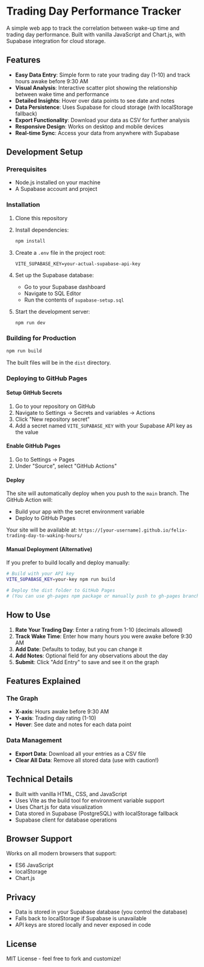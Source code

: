 # Trading Day Performance Tracker

A simple web app to track the correlation between wake-up time and trading day performance. Built with vanilla JavaScript and Chart.js, with Supabase integration for cloud storage.

## Features

- **Easy Data Entry**: Simple form to rate your trading day (1-10) and track hours awake before 9:30 AM
- **Visual Analysis**: Interactive scatter plot showing the relationship between wake time and performance
- **Detailed Insights**: Hover over data points to see date and notes
- **Data Persistence**: Uses Supabase for cloud storage (with localStorage fallback)
- **Export Functionality**: Download your data as CSV for further analysis
- **Responsive Design**: Works on desktop and mobile devices
- **Real-time Sync**: Access your data from anywhere with Supabase

## Development Setup

### Prerequisites

- Node.js installed on your machine
- A Supabase account and project

### Installation

1. Clone this repository
2. Install dependencies:

   ```bash
   npm install
   ```

3. Create a `.env` file in the project root:
   ```
   VITE_SUPABASE_KEY=your-actual-supabase-api-key
   ```
4. Set up the Supabase database:

   - Go to your Supabase dashboard
   - Navigate to SQL Editor
   - Run the contents of `supabase-setup.sql`

5. Start the development server:
   ```bash
   npm run dev
   ```

### Building for Production

```bash
npm run build
```

The built files will be in the `dist` directory.

### Deploying to GitHub Pages

#### Setup GitHub Secrets

1. Go to your repository on GitHub
2. Navigate to Settings → Secrets and variables → Actions
3. Click "New repository secret"
4. Add a secret named `VITE_SUPABASE_KEY` with your Supabase API key as the value

#### Enable GitHub Pages

1. Go to Settings → Pages
2. Under "Source", select "GitHub Actions"

#### Deploy

The site will automatically deploy when you push to the `main` branch. The GitHub Action will:

- Build your app with the secret environment variable
- Deploy to GitHub Pages

Your site will be available at: `https://[your-username].github.io/felix-trading-day-to-waking-hours/`

#### Manual Deployment (Alternative)

If you prefer to build locally and deploy manually:

```bash
# Build with your API key
VITE_SUPABASE_KEY=your-key npm run build

# Deploy the dist folder to GitHub Pages
# (You can use gh-pages npm package or manually push to gh-pages branch)
```

## How to Use

1. **Rate Your Trading Day**: Enter a rating from 1-10 (decimals allowed)
2. **Track Wake Time**: Enter how many hours you were awake before 9:30 AM
3. **Add Date**: Defaults to today, but you can change it
4. **Add Notes**: Optional field for any observations about the day
5. **Submit**: Click "Add Entry" to save and see it on the graph

## Features Explained

### The Graph

- **X-axis**: Hours awake before 9:30 AM
- **Y-axis**: Trading day rating (1-10)
- **Hover**: See date and notes for each data point

### Data Management

- **Export Data**: Download all your entries as a CSV file
- **Clear All Data**: Remove all stored data (use with caution!)

## Technical Details

- Built with vanilla HTML, CSS, and JavaScript
- Uses Vite as the build tool for environment variable support
- Uses Chart.js for data visualization
- Data stored in Supabase (PostgreSQL) with localStorage fallback
- Supabase client for database operations

## Browser Support

Works on all modern browsers that support:

- ES6 JavaScript
- localStorage
- Chart.js

## Privacy

- Data is stored in your Supabase database (you control the database)
- Falls back to localStorage if Supabase is unavailable
- API keys are stored locally and never exposed in code

## License

MIT License - feel free to fork and customize!
